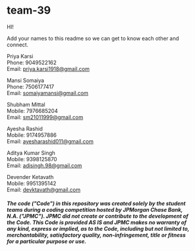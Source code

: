 # team-39
HI! 

Add your names to this readme so we can get to know each other and connect.

Priya Karsi\
Phone: 9049522162\
Email: priya.karsi1918@gmail.com

Mansi Somaiya\
Phone: 7506177417\
Email: somaiyamansi@gmail.com

Shubham Mittal\
Mobile: 7976685204\
Email: sm21011999@gmail.com

Ayesha Rashid\
Mobile: 9174957886\
Email: ayesharashid011@gmail.com

Aditya Kumar Singh\
Mobile: 9398125870\
Email: adisingh.98@gmail.com

Devender Ketavath\
Mobile: 9951395142\
Email: devktavath@gmail.com

##### The code ("Code") in this repository was created solely by the student teams during a coding competition hosted by JPMorgan Chase Bank, N.A. ("JPMC").						JPMC did not create or contribute to the development of the Code.  This Code is provided AS IS and JPMC makes no warranty of any kind, express or implied, as to the Code,						including but not limited to, merchantability, satisfactory quality, non-infringement, title or fitness for a particular purpose or use.